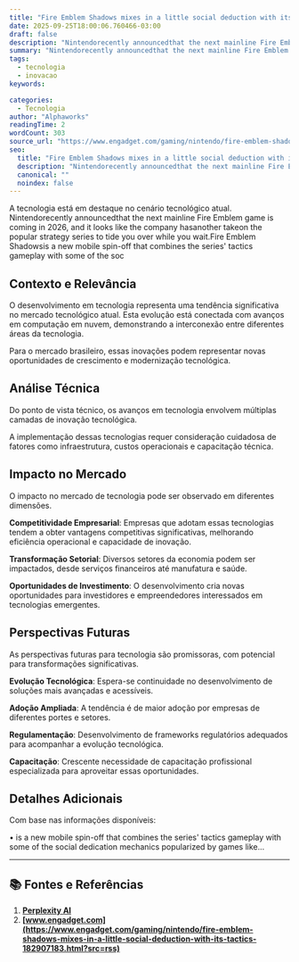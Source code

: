 ```yaml
---
title: "Fire Emblem Shadows mixes in a little social deduction with its tactics"
date: 2025-09-25T18:00:06.760466-03:00
draft: false
description: "Nintendorecently announcedthat the next mainline Fire Emblem game is coming in 2026, and it looks like the company hasanother takeon the popular strategy ser..."
summary: "Nintendorecently announcedthat the next mainline Fire Emblem game is coming in 2026, and it looks like the company hasanother takeon the popular strategy ser..."
tags:
  - tecnologia
  - inovacao
keywords:

categories:
  - Tecnologia
author: "Alphaworks"
readingTime: 2
wordCount: 303
source_url: "https://www.engadget.com/gaming/nintendo/fire-emblem-shadows-mixes-in-a-little-social-deduction-with-its-tactics-182907183.html?src=rss"
seo:
  title: "Fire Emblem Shadows mixes in a little social deduction with its tactics"
  description: "Nintendorecently announcedthat the next mainline Fire Emblem game is coming in 2026, and it looks like the company hasanother takeon the popular strategy ser..."
  canonical: ""
  noindex: false
---
```


A tecnologia está em destaque no cenário tecnológico atual. Nintendorecently announcedthat the next mainline Fire Emblem game is coming in 2026, and it looks like the company hasanother takeon the popular strategy series to tide you over while you wait.Fire Emblem Shadowsis a new mobile spin-off that combines the series' tactics gameplay with some of the soc

## Contexto e Relevância

O desenvolvimento em tecnologia representa uma tendência significativa no mercado tecnológico atual. Esta evolução está conectada com avanços em computação em nuvem, demonstrando a interconexão entre diferentes áreas da tecnologia.

Para o mercado brasileiro, essas inovações podem representar novas oportunidades de crescimento e modernização tecnológica.
## Análise Técnica

Do ponto de vista técnico, os avanços em tecnologia envolvem múltiplas camadas de inovação tecnológica.



A implementação dessas tecnologias requer consideração cuidadosa de fatores como infraestrutura, custos operacionais e capacitação técnica.
## Impacto no Mercado

O impacto no mercado de tecnologia pode ser observado em diferentes dimensões.

**Competitividade Empresarial**: Empresas que adotam essas tecnologias tendem a obter vantagens competitivas significativas, melhorando eficiência operacional e capacidade de inovação.

**Transformação Setorial**: Diversos setores da economia podem ser impactados, desde serviços financeiros até manufatura e saúde.

**Oportunidades de Investimento**: O desenvolvimento cria novas oportunidades para investidores e empreendedores interessados em tecnologias emergentes.


## Perspectivas Futuras

As perspectivas futuras para tecnologia são promissoras, com potencial para transformações significativas.

**Evolução Tecnológica**: Espera-se continuidade no desenvolvimento de soluções mais avançadas e acessíveis.

**Adoção Ampliada**: A tendência é de maior adoção por empresas de diferentes portes e setores.

**Regulamentação**: Desenvolvimento de frameworks regulatórios adequados para acompanhar a evolução tecnológica.

**Capacitação**: Crescente necessidade de capacitação profissional especializada para aproveitar essas oportunidades.
## Detalhes Adicionais

Com base nas informações disponíveis:

• is a new mobile spin-off that combines the series' tactics gameplay with some of the social dedication mechanics popularized by games like...



---

## 📚 Fontes e Referências

1. **[Perplexity AI](https://www.perplexity.ai/)**
2. **[www.engadget.com](https://www.engadget.com/gaming/nintendo/fire-emblem-shadows-mixes-in-a-little-social-deduction-with-its-tactics-182907183.html?src=rss)**
